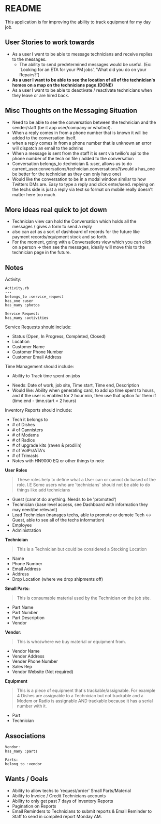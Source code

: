 # README

This application is for improving the ability to track equipment for my day job.


## User Stories to work towards
- As a user I want to be able to message technicians and receive replies to the messages.
  - The ability to send predetermined messages would be useful. (Ex: 'Looking for an ETA for your PM jobs', 'What did you do on your Repairs?')
- **As a user I want to be able to see the location of all of the technician's homes on a map on the technicians page.(DONE)**
- As a user I want to be able to deactivate / reactivate technicians when they leave or are hired back.

## Misc Thoughts on the Messaging Situation
- Need to be able to see the conversation between the technician and the sender/staff (be it app user/company or whatnot).
- When a reply comes in from a phone number that is known it will be added to the conversation itself.
- when a reply comes in from a phone number that is unknown an error will dispatch an email to the admins
- When a message is sent from the staff it is sent via twilio's api to the phone number of the tech on file / added to the conversation
- Conversation belongs_to :technician & :user, allows us to do current_user.conversations/technician.conversations?(would a has_one be better for the technician as they can only have one)
- Would like the conversation to be in a modal window similar to how Twitters DMs are. Easy to type a reply and click enter/send. replying on the techs side is just a reply via text so format on mobile really doesn't matter here too much.

## More ideas real quick to jot down
- Technician view can hold the Conversation which holds all the messages / gives a form to send a reply
- also can act as a sort of dashboard of records for the future like payment records/equipment stock and so forth.
- For the moment, going with a Conversations view which you can click on a person -> then see the messages, ideally will move this to the technician page in the future.

## Notes
Activity:
```
Activity.rb
---
belongs_to :service_request
has_one :user
has_many :photos

Service Request:
has_many :activities
```

Service Requests should include:
* Status (Open, In Progress, Completed, Closed)
* Location
* Customer Name
* Customer Phone Number
* Customer Email Address

Time Management should include:
- Ability to Track time spent on jobs
* Needs: Date of work, job site, Time start, Time end, Description
* Would like: Ability when generating card, to add up time spent to hours, and if the user is enabled for 2 hour min, then use that option for them if (time.end - time.start < 2 hours)

Inventory Reports should include:
* Tech it belongs to
* \# of Dishes
* \# of Cannisters
* \# of Modems
* \# of Radios
* \# of upgrade kits (raven & prodilin)
* \# of VoIPs/ATA's
* \# of Trimasts
* Notes with HN9000 EQ or other things to note

**User Roles**
> These roles help to define what a User can or cannot do based of the role. I.E Some users who are 'technicians' should not be able to do things like add technicians

* Guest (cannot do anything. Needs to be 'promoted')
* Technician (base level access, see Dashboard with information they may need/be relevant)
* Lead Technician (manages techs, able to promote or demote Tech <-> Guest, able to see all of the techs information)
* Employee
* Administration

**Technician**
> This is a Technician but could be considered a Stocking Location

* Name
* Phone Number
* Email Address
* Address
* Drop Location (where we drop shipments off)


**Small Parts:**
>This is consumable material used by the Technician on the job site.

* Part Name
* Part Number
* Part Description
* Vendor

**Vendor:**
>This is who/where we buy material or equipment from.

* Vendor Name
* Vender Address
* Vender Phone Number
* Sales Rep
* Vendor Website (Not required)

**Equipment**
>This is a piece of equipment that's trackable/assignable. For example 4 Dishes are
assignable to a Technician but not trackable and a Modem or Radio is assignable AND trackable because it has a serial number with it.

* Part
* Technician


## Associations
```
Vendor:
has_many :parts

Parts:
belong_to :vendor
```

## Wants / Goals
* Ability to allow techs to 'request/order' Small Parts/Material
* Ability to Invoice / Credit Technicians accounts
* Ability to only get past 7 days of Inventory Reports
* Pagination on Reports
* Email Reminders to Technicians to submit reports & Email Reminder to Staff to send in compiled report Monday AM.
